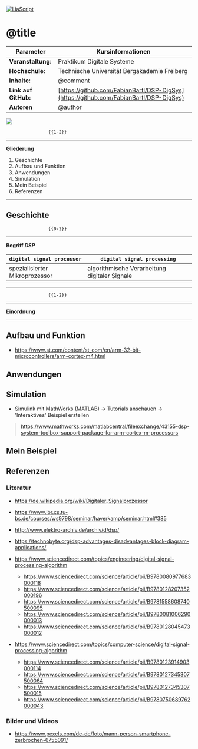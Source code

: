 <!--
version:  0.0.8c

author: Fabian Bartl
email: fabian@informatic-freak.de

title: Digitaler Signalprozessor (DSP)
comment: Funktionsweise des Digitalen Signalprozessors

icon: https://upload.wikimedia.org/wikipedia/commons/d/de/Logo_TU_Bergakademie_Freiberg.svg
logo: ./img/preview.jpg

language: de
narrator: Deutsch Female

mode: Presentation
dark: false

import:  https://raw.githubusercontent.com/liascript-templates/plantUML/master/README.md
         https://github.com/LiaTemplates/AVR8js/main/README.md

translation: English translations/English.md
-->

[![LiaScript](https://raw.githubusercontent.com/LiaScript/LiaScript/master/badges/course.svg)](https://liascript.github.io/course/?https://raw.githubusercontent.com/FabianBartl/DSP-DigSys/main/README.md)

# @title

| Parameter             | Kursinformationen                                                                      |
| --------------------- | -------------------------------------------------------------------------------------- |
| **Veranstaltung:**    | Praktikum Digitale Systeme                                                             |
| **Hochschule:**       | Technische Universität Bergakademie Freiberg                                           |
| **Inhalte:**          | @comment                                                                               |
| **Link auf GitHub:**  | [https://github.com/FabianBartl/DSP-DigSys](https://github.com/FabianBartl/DSP-DigSys) |
| **Autoren**           | @author                                                                                |

<img src="https://visitor-badge.laobi.icu/badge?page_id=fabianbartl/dsp-digsys-devlop">
<!-- <img src="https://visitor-badge.laobi.icu/badge?page_id=fabianbartl/dsp-digsys"> -->

                    {{1-2}}
********************************************************************************

**Gliederung**

<ol>
	<li>Geschichte</li>
	<li>Aufbau und Funktion</li>
	<li>Anwendungen</li>
	<li>Simulation</li>
	<li>Mein Beispiel</li>
	<li>Referenzen</li>
</ol>

********************************************************************************

## Geschichte

                    {{0-2}}
********************************************************************************

**Begriff *DSP***

| `digital signal processor`                            | `digital signal processing`                           |
| ----------------------------------------------------- | ----------------------------------------------------- |
| spezialisierter Mikroprozessor                        | algorithmische Verarbeitung digitaler Signale         |

********************************************************************************

                    {{1-2}}
********************************************************************************

**Einordnung**



********************************************************************************

## Aufbau und Funktion

* https://www.st.com/content/st_com/en/arm-32-bit-microcontrollers/arm-cortex-m4.html

## Anwendungen

## Simulation

* Simulink mit MathWorks (MATLAB)
	-> Tutorials anschauen
	-> 'Interaktives' Beispiel erstellen

>https://www.mathworks.com/matlabcentral/fileexchange/43155-dsp-system-toolbox-support-package-for-arm-cortex-m-processors

## Mein Beispiel

## Referenzen

### Literatur

- https://de.wikipedia.org/wiki/Digitaler_Signalprozessor
- https://www.ibr.cs.tu-bs.de/courses/ws9798/seminar/haverkamp/seminar.html#385
- http://www.elektro-archiv.de/archiv/d/dsp/
- https://technobyte.org/dsp-advantages-disadvantages-block-diagram-applications/

- https://www.sciencedirect.com/topics/engineering/digital-signal-processing-algorithm
	- https://www.sciencedirect.com/science/article/pii/B9780080977683000118
	- https://www.sciencedirect.com/science/article/pii/B9780128207352000196
	- https://www.sciencedirect.com/science/article/pii/B9781558608740500095
	- https://www.sciencedirect.com/science/article/pii/B9780081006290000013
	- https://www.sciencedirect.com/science/article/pii/B9780128045473000012

- https://www.sciencedirect.com/topics/computer-science/digital-signal-processing-algorithm
	- https://www.sciencedirect.com/science/article/pii/B9780123914903000114
	- https://www.sciencedirect.com/science/article/pii/B9780127345307500064
	- https://www.sciencedirect.com/science/article/pii/B9780127345307500015
	- https://www.sciencedirect.com/science/article/pii/B9780750689762000043

### Bilder und Videos

- https://www.pexels.com/de-de/foto/mann-person-smartphone-zerbrochen-6755091/
